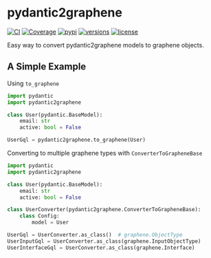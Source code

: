 # pydantic2graphene

[![CI](https://github.com/lfvilella/pydantic2graphene/workflows/CI/badge.svg?event=push)](https://github.com/lfvilella/pydantic2graphene/actions?query=event%3Apush+branch%3Amaster+workflow%3ACI)
[![Coverage](https://codecov.io/gh/lfvilella/pydantic2graphene/branch/master/graph/badge.svg)](https://codecov.io/gh/lfvilella/pydantic2graphene)
[![pypi](https://img.shields.io/pypi/v/pydantic2graphene.svg)](https://pypi.python.org/pypi/pydantic2graphene)
[![versions](https://img.shields.io/pypi/pyversions/pydantic2graphene.svg)](https://github.com/lfvilella/pydantic2graphene)
[![license](https://img.shields.io/github/license/lfvilella/pydantic2graphene.svg)](https://github.com/lfvilella/pydantic2graphene/blob/master/LICENSE)

Easy way to convert pydantic2graphene models to graphene objects.


## A Simple Example

Using `to_graphene`

```py
import pydantic
import pydantic2graphene

class User(pydantic.BaseModel):
    email: str
    active: bool = False

UserGql = pydantic2graphene.to_graphene(User)
```

Converting to multiple graphene types with `ConverterToGrapheneBase`

```py
import pydantic
import pydantic2graphene

class User(pydantic.BaseModel):
    email: str
    active: bool = False

class UserConverter(pydantic2graphene.ConverterToGrapheneBase):
    class Config:
        model = User

UserGql = UserConverter.as_class()  # graphene.ObjectType
UserInputGql = UserConverter.as_class(graphene.InputObjectType)
UserInterfaceGql = UserConverter.as_class(graphene.Interface)
```

